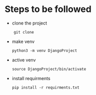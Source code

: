 # Steps to be followed

- clone the project
```
    git clone
```

- make venv

  ```
  python3 -m venv DjangoProject
  ```
- active venv

  ```
  source DjangoProject/bin/activate
  ```
- install requirments

  ```
  pip install -r requirments.txt
  ```
